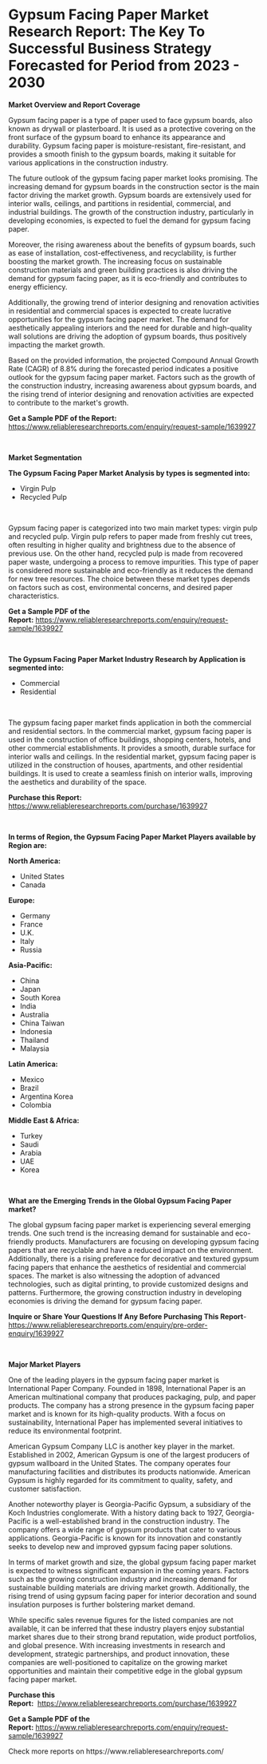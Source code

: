 <p><h1>Gypsum Facing Paper Market Research Report: The Key To Successful Business Strategy Forecasted for Period from 2023 - 2030</h1></p><p><strong>Market Overview and Report Coverage</strong></p>
<p><p>Gypsum facing paper is a type of paper used to face gypsum boards, also known as drywall or plasterboard. It is used as a protective covering on the front surface of the gypsum board to enhance its appearance and durability. Gypsum facing paper is moisture-resistant, fire-resistant, and provides a smooth finish to the gypsum boards, making it suitable for various applications in the construction industry.</p><p>The future outlook of the gypsum facing paper market looks promising. The increasing demand for gypsum boards in the construction sector is the main factor driving the market growth. Gypsum boards are extensively used for interior walls, ceilings, and partitions in residential, commercial, and industrial buildings. The growth of the construction industry, particularly in developing economies, is expected to fuel the demand for gypsum facing paper.</p><p>Moreover, the rising awareness about the benefits of gypsum boards, such as ease of installation, cost-effectiveness, and recyclability, is further boosting the market growth. The increasing focus on sustainable construction materials and green building practices is also driving the demand for gypsum facing paper, as it is eco-friendly and contributes to energy efficiency.</p><p>Additionally, the growing trend of interior designing and renovation activities in residential and commercial spaces is expected to create lucrative opportunities for the gypsum facing paper market. The demand for aesthetically appealing interiors and the need for durable and high-quality wall solutions are driving the adoption of gypsum boards, thus positively impacting the market growth.</p><p>Based on the provided information, the projected Compound Annual Growth Rate (CAGR) of 8.8% during the forecasted period indicates a positive outlook for the gypsum facing paper market. Factors such as the growth of the construction industry, increasing awareness about gypsum boards, and the rising trend of interior designing and renovation activities are expected to contribute to the market's growth.</p></p>
<p><strong>Get a Sample PDF of the Report:</strong> <a href="https://www.reliableresearchreports.com/enquiry/request-sample/1639927">https://www.reliableresearchreports.com/enquiry/request-sample/1639927</a></p>
<p>&nbsp;</p>
<p><strong>Market Segmentation</strong></p>
<p><strong>The Gypsum Facing Paper Market Analysis by types is segmented into:</strong></p>
<p><ul><li>Virgin Pulp</li><li>Recycled Pulp</li></ul></p>
<p>&nbsp;</p>
<p><p>Gypsum facing paper is categorized into two main market types: virgin pulp and recycled pulp. Virgin pulp refers to paper made from freshly cut trees, often resulting in higher quality and brightness due to the absence of previous use. On the other hand, recycled pulp is made from recovered paper waste, undergoing a process to remove impurities. This type of paper is considered more sustainable and eco-friendly as it reduces the demand for new tree resources. The choice between these market types depends on factors such as cost, environmental concerns, and desired paper characteristics.</p></p>
<p><strong>Get a Sample PDF of the Report:</strong>&nbsp;<a href="https://www.reliableresearchreports.com/enquiry/request-sample/1639927">https://www.reliableresearchreports.com/enquiry/request-sample/1639927</a></p>
<p>&nbsp;</p>
<p><strong>The Gypsum Facing Paper Market Industry Research by Application is segmented into:</strong></p>
<p><ul><li>Commercial</li><li>Residential</li></ul></p>
<p>&nbsp;</p>
<p><p>The gypsum facing paper market finds application in both the commercial and residential sectors. In the commercial market, gypsum facing paper is used in the construction of office buildings, shopping centers, hotels, and other commercial establishments. It provides a smooth, durable surface for interior walls and ceilings. In the residential market, gypsum facing paper is utilized in the construction of houses, apartments, and other residential buildings. It is used to create a seamless finish on interior walls, improving the aesthetics and durability of the space.</p></p>
<p><strong>Purchase this Report:</strong>&nbsp; <a href="https://www.reliableresearchreports.com/purchase/1639927">https://www.reliableresearchreports.com/purchase/1639927</a></p>
<p>&nbsp;</p>
<p><strong>In terms of Region, the Gypsum Facing Paper Market Players available by Region are:</strong></p>
<p>
    <p> <strong> North America: </strong>
        <ul>
            <li>United States</li>
            <li>Canada</li>
        </ul>
        </p> 
    <p> <strong> Europe: </strong>
        <ul>
            <li>Germany</li>
            <li>France</li>
            <li>U.K.</li>
            <li>Italy</li>
            <li>Russia</li>
        </ul>
        </p> 
    <p> <strong> Asia-Pacific: </strong>
        <ul>
            <li>China</li>
            <li>Japan</li>
            <li>South Korea</li>
            <li>India</li>
            <li>Australia</li>
            <li>China Taiwan</li>
            <li>Indonesia</li>
            <li>Thailand</li>
            <li>Malaysia</li>
        </ul>
        </p> 
    <p> <strong> Latin America: </strong>
        <ul>
            <li>Mexico</li>
            <li>Brazil</li>
            <li>Argentina Korea</li>
            <li>Colombia</li>
        </ul>
        </p> 
    <p> <strong> Middle East & Africa: </strong>
        <ul>
            <li>Turkey</li>
            <li>Saudi</li>
            <li>Arabia</li>
            <li>UAE</li>
            <li>Korea</li>
        </ul>
    </p>
    </p>
<p>&nbsp;</p>
<p><strong>What are the Emerging Trends in the Global Gypsum Facing Paper market?</strong></p>
<p><p>The global gypsum facing paper market is experiencing several emerging trends. One such trend is the increasing demand for sustainable and eco-friendly products. Manufacturers are focusing on developing gypsum facing papers that are recyclable and have a reduced impact on the environment. Additionally, there is a rising preference for decorative and textured gypsum facing papers that enhance the aesthetics of residential and commercial spaces. The market is also witnessing the adoption of advanced technologies, such as digital printing, to provide customized designs and patterns. Furthermore, the growing construction industry in developing economies is driving the demand for gypsum facing paper.</p></p>
<p><strong>Inquire or Share Your Questions If Any Before Purchasing This Report</strong>- <a href="https://www.reliableresearchreports.com/enquiry/pre-order-enquiry/1639927">https://www.reliableresearchreports.com/enquiry/pre-order-enquiry/1639927</a></p>
<p>&nbsp;</p>
<p><strong>Major Market Players</strong></p>
<p><p>One of the leading players in the gypsum facing paper market is International Paper Company. Founded in 1898, International Paper is an American multinational company that produces packaging, pulp, and paper products. The company has a strong presence in the gypsum facing paper market and is known for its high-quality products. With a focus on sustainability, International Paper has implemented several initiatives to reduce its environmental footprint.</p><p>American Gypsum Company LLC is another key player in the market. Established in 2002, American Gypsum is one of the largest producers of gypsum wallboard in the United States. The company operates four manufacturing facilities and distributes its products nationwide. American Gypsum is highly regarded for its commitment to quality, safety, and customer satisfaction.</p><p>Another noteworthy player is Georgia-Pacific Gypsum, a subsidiary of the Koch Industries conglomerate. With a history dating back to 1927, Georgia-Pacific is a well-established brand in the construction industry. The company offers a wide range of gypsum products that cater to various applications. Georgia-Pacific is known for its innovation and constantly seeks to develop new and improved gypsum facing paper solutions.</p><p>In terms of market growth and size, the global gypsum facing paper market is expected to witness significant expansion in the coming years. Factors such as the growing construction industry and increasing demand for sustainable building materials are driving market growth. Additionally, the rising trend of using gypsum facing paper for interior decoration and sound insulation purposes is further bolstering market demand.</p><p>While specific sales revenue figures for the listed companies are not available, it can be inferred that these industry players enjoy substantial market shares due to their strong brand reputation, wide product portfolios, and global presence. With increasing investments in research and development, strategic partnerships, and product innovation, these companies are well-positioned to capitalize on the growing market opportunities and maintain their competitive edge in the global gypsum facing paper market.</p></p>
<p><strong>Purchase this Report:</strong>&nbsp;&nbsp;<a href="https://www.reliableresearchreports.com/purchase/1639927">https://www.reliableresearchreports.com/purchase/1639927</a></p>
<p></p>
<p><strong>Get a Sample PDF of the Report:</strong>&nbsp;<a href="https://www.reliableresearchreports.com/enquiry/request-sample/1639927">https://www.reliableresearchreports.com/enquiry/request-sample/1639927</a></p>
<p>Check more reports on https://www.reliableresearchreports.com/</p>